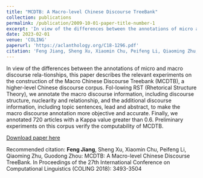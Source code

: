 ```yaml
---
title: "MCDTB: A Macro-level Chinese Discourse TreeBank"
collection: publications
permalink: /publication/2009-10-01-paper-title-number-1
excerpt: 'In view of the differences between the annotations of micro and macro discourse rela-tionships, this paper describes the relevant experiments on the construction of the Macro Chinese Discourse Treebank (MCDTB), a higher-level Chinese discourse corpus. Fol-lowing RST (Rhetorical Structure Theory), we annotate the macro discourse information, including discourse structure, nuclearity and relationship, and the additional discourse information, including topic sentences, lead and abstract, to make the macro discourse annotation more objective and accurate. Finally, we annotated 720 articles with a Kappa value greater than 0.6. Preliminary experiments on this corpus verify the computability of MCDTB.'
date: 2023-02-01
venue: 'COLING'
paperurl: 'https://aclanthology.org/C18-1296.pdf'
citation: 'Feng Jiang, Sheng Xu, Xiaomin Chu, Peifeng Li, Qiaoming Zhu, Guodong Zhou: MCDTB: A Macro-level Chinese Discourse TreeBank. In Proceedings of the 27th International Conference on Computational Linguistics (COLING 2018): 3493-3504'
---
```

In view of the differences between the annotations of micro and macro discourse rela-tionships, this paper describes the relevant experiments on the construction of the Macro Chinese Discourse Treebank (MCDTB), a higher-level Chinese discourse corpus. Fol-lowing RST (Rhetorical Structure Theory), we annotate the macro discourse information, including discourse structure, nuclearity and relationship, and the additional discourse information, including topic sentences, lead and abstract, to make the macro discourse annotation more objective and accurate. Finally, we annotated 720 articles with a Kappa value greater than 0.6. Preliminary experiments on this corpus verify the computability of MCDTB.

[Download paper here](http://academicpages.github.io/files/paper1.pdf)

Recommended citation: **Feng Jiang**, Sheng Xu, Xiaomin Chu, Peifeng Li, Qiaoming Zhu, Guodong Zhou: MCDTB: A Macro-level Chinese Discourse TreeBank. In Proceedings of the 27th International Conference on Computational Linguistics (COLING 2018): 3493-3504
